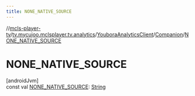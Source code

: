 ```yaml
---
title: NONE_NATIVE_SOURCE
---
```

//[mcls-player-tv](../../../../index.html)/[tv.mycujoo.mclsplayer.tv.analytics](../../index.html)/[YouboraAnalyticsClient](../index.html)/[Companion](index.html)/[NONE_NATIVE_SOURCE](-n-o-n-e_-n-a-t-i-v-e_-s-o-u-r-c-e.html)



# NONE_NATIVE_SOURCE



[androidJvm]\
const val [NONE_NATIVE_SOURCE](-n-o-n-e_-n-a-t-i-v-e_-s-o-u-r-c-e.html): [String](https://kotlinlang.org/api/latest/jvm/stdlib/kotlin/-string/index.html)




